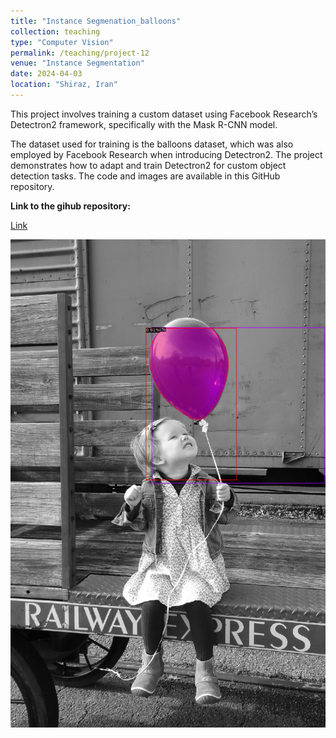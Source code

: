 ```yaml
---
title: "Instance Segmenation_balloons"
collection: teaching
type: "Computer Vision"
permalink: /teaching/project-12
venue: "Instance Segmentation"
date: 2024-04-03
location: "Shiraz, Iran"
---
```


This project involves training a custom dataset using Facebook Research’s Detectron2 framework, specifically with the Mask R-CNN model. 

The dataset used for training is the balloons dataset, which was also employed by Facebook Research when introducing Detectron2. The project demonstrates how to adapt and train Detectron2 for custom object detection tasks. The code and images are available in this GitHub repository.


**Link to the gihub repository:**

[Link](https://github.com/PouyaSonej/InstanceSegmentation.git)

![image](/images/Project12.png)
